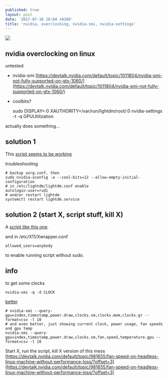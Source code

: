 ```yaml
---
published: true
layout: post
date: '2017-07-18 10:04 +0200'
title: 'nvidia, overclocking, nvidia-smi, nvidia-settings'
---
```

![](https://images.nvidia.com/pascal/img/gtx1060/GeForce_GTX_1060_Front.png)

## nvidia overclocking on linux

untested

- nvidia-smi [https://devtalk.nvidia.com/default/topic/1011804/nvidia-smi-not-fully-supported-on-gtx-1060/](https://devtalk.nvidia.com/default/topic/1011804/nvidia-smi-not-fully-supported-on-gtx-1060/)
- coolbits?

    sudo DISPLAY=:0 XAUTHORITY=/var/run/lightdm/root/:0 nvidia-settings -t -q GPUUtilization

actually does something...

## solution 1

This [script seems to be working](https://github.com/brontosaurusrex/postbang/blob/master/misc/bin/overclock)

troubleshooting

    # backup xorg.conf, then
    sudo nvidia-xconfig -a --cool-bits=12 --allow-empty-initial-configuration
    # in /etc/lightdm/lightdm.conf enable
    autologin-user=rudi
    # and/or restart lightdm
    systemctl restart lightdm.service
    
## solution 2 (start X, script stuff, kill X)

A [script like this one](https://raw.githubusercontent.com/brontosaurusrex/postbang/master/misc/bin/overclockX).
 
and in /etc/X11/Xwrapper.conf 

    allowed_users=anybody
    
to enable running script without sudo.
 
## info
    
to get some clocks

    nvidia-smi -q -d CLOCK
    
[better](http://nvidia.custhelp.com/app/answers/detail/a_id/3751/~/useful-nvidia-smi-queries)

    # nvidia-smi --query-gpu=index,timestamp,power.draw,clocks.sm,clocks.mem,clocks.gr --format=csv -l 10
    # and even better, just showing current clock, power usage, fan speeds and gpu temp
    nvidia-smi --query-gpu=index,timestamp,power.draw,clocks.sm,fan.speed,temperature.gpu --format=csv -l 10
    
Start X, run the script, kill X version of this mess  
[https://devtalk.nvidia.com/default/topic/981655/fan-speed-on-headless-linux-machine-without-performance-loss/?offset=3](https://devtalk.nvidia.com/default/topic/981655/fan-speed-on-headless-linux-machine-without-performance-loss/?offset=3)
